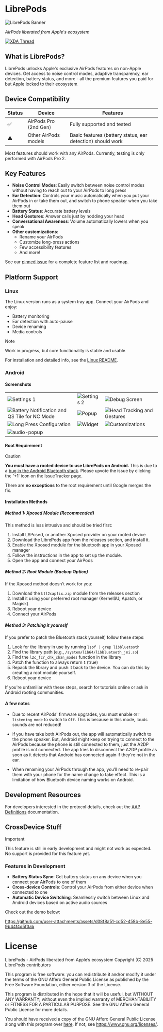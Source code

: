 # LibrePods

![LibrePods Banner](/imgs/banner.png)

*AirPods liberated from Apple's ecosystem*

[![XDA Thread](https://img.shields.io/badge/XDA_Forums-Thread-orange)](https://xdaforums.com/t/app-root-for-now-airpodslikenormal-unlock-apple-exclusive-airpods-features-on-android.4707585/)

## What is LibrePods?

LibrePods unlocks Apple's exclusive AirPods features on non-Apple devices. Get access to noise control modes, adaptive transparency, ear detection, battery status, and more - all the premium features you paid for but Apple locked to their ecosystem.

## Device Compatibility

| Status | Device | Features |
|--------|--------|----------|
| ✅ | AirPods Pro (2nd Gen) | Fully supported and tested |
| ⚠️ | Other AirPods models | Basic features (battery status, ear detection) should work |

Most features should work with any AirPods. Currently, testing is only performed with AirPods Pro 2.

## Key Features

- **Noise Control Modes**: Easily switch between noise control modes without having to reach out to your AirPods to long press
- **Ear Detection**: Controls your music automatically when you put your AirPods in or take them out, and switch to phone speaker when you take them out
- **Battery Status**: Accurate battery levels
- **Head Gestures**: Answer calls just by nodding your head
- **Conversational Awareness**: Volume automatically lowers when you speak
- **Other customizations**:
  - Rename your AirPods
  - Customize long-press actions
  - Few accessibility features
  - And more!

See our [pinned issue](https://github.com/kavishdevar/librepods/issues/20) for a complete feature list and roadmap.

## Platform Support

### Linux

The Linux version runs as a system tray app. Connect your AirPods and enjoy:

- Battery monitoring
- Ear detection with auto-pause
- Device renaming
- Media controls

> [!NOTE]
> Work in progress, but core functionality is stable and usable.

For installation and detailed info, see the [Linux README](/linux/README.md).

### Android

#### Screenshots

| | | |
|-------------------|-------------------|-------------------|
| ![Settings 1](/android/imgs/settings-1.png) | ![Settings 2](/android/imgs/settings-2.png) | ![Debug Screen](/android/imgs/debug.png) |
| ![Battery Notification and QS Tile for NC Mode](/android/imgs/notification-and-qs.png) | ![Popup](/android/imgs/popup.png) | ![Head Tracking and Gestures](/android/imgs/head-tracking-and-gestures.png) |
| ![Long Press Configuration](/android/imgs/long-press.png) | ![Widget](/android/imgs/widget.png) | ![Customizations](/android/imgs/customizations.png) |
| ![audio-popup](/android/imgs/audio-connected-island.png) | | |

#### Root Requirement

> [!CAUTION]
> **You must have a rooted device to use LibrePods on Android.** This is due to a [bug in the Android Bluetooth stack](https://issuetracker.google.com/issues/371713238). Please upvote the issue by clicking the '+1' icon on the IssueTracker page.
> 
> There are **no exceptions** to the root requirement until Google merges the fix.

#### Installation Methods

##### Method 1: Xposed Module (Recommended)
This method is less intrusive and should be tried first:

1. Install LSPosed, or another Xposed provider on your rooted device
2. Download the LibrePods app from the releases section, and install it.
3. Enable the Xposed module for the bluetooth app in your Xposed manager
4. Follow the instructions in the app to set up the module.
5. Open the app and connect your AirPods

##### Method 2: Root Module (Backup Option)
If the Xposed method doesn't work for you:

1. Download the `btl2capfix.zip` module from the releases section
2. Install it using your preferred root manager (KernelSU, Apatch, or Magisk).
3. Reboot your device
4. Connect your AirPods

##### Method 3: Patching it yourself
If you prefer to patch the Bluetooth stack yourself, follow these steps:

1. Look for the library in use by running `lsof | grep libbluetooth`
2. Find the library path (e.g., `/system/lib64/libbluetooth_jni.so`)
3. Find the `l2c_fcr_chk_chan_modes` function in the library
4. Patch the function to always return `1` (true)
5. Repack the library and push it back to the device. You can do this by creating a root module yourself.
6. Reboot your device

If you're unfamiliar with these steps, search for tutorials online or ask in Android rooting communities.

#### A few notes

- Due to recent AirPods' firmware upgrades, you must enable `Off listening mode` to switch to `Off`. This is because in this mode, louds sounds are not reduced!

- If you have take both AirPods out, the app will automatically switch to the phone speaker. But, Android might keep on trying to connect to the AirPods because the phone is still connected to them, just the A2DP profile is not connected. The app tries to disconnect the A2DP profile as soon as it detects that Android has connected again if they're not in the ear.

- When renaming your AirPods through the app, you'll need to re-pair them with your phone for the name change to take effect. This is a limitation of how Bluetooth device naming works on Android.

## Development Resources

For developers interested in the protocol details, check out the [AAP Definitions](/AAP%20Definitions.md) documentation.

## CrossDevice Stuff

> [!IMPORTANT]
> This feature is still in early development and might not work as expected. No support is provided for this feature yet.

### Features in Development

- **Battery Status Sync**: Get battery status on any device when you connect your AirPods to one of them
- **Cross-device Controls**: Control your AirPods from either device when connected to one
- **Automatic Device Switching**: Seamlessly switch between Linux and Android devices based on active audio sources

Check out the demo below:

https://github.com/user-attachments/assets/d08f8a51-cd52-458b-8e55-9b44f4d5f3ab

# License

LibrePods - AirPods liberated from Apple’s ecosystem
Copyright (C) 2025 LibrePods contributors

This program is free software: you can redistribute it and/or modify
it under the terms of the GNU Affero General Public License as published
by the Free Software Foundation, either version 3 of the License.

This program is distributed in the hope that it will be useful,
but WITHOUT ANY WARRANTY; without even the implied warranty of
MERCHANTABILITY or FITNESS FOR A PARTICULAR PURPOSE.  See the
GNU Affero General Public License for more details.

You should have received a copy of the GNU Affero General Public License
along with this program over [here](/LICENSE). If not, see <https://www.gnu.org/licenses/>.
